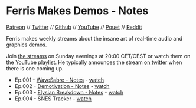 # Ferris Makes Demos - Notes

[Patreon][on-patreon] // [Twitter][on-twitter] // [Github][on-github] // [YouTube][on-youtube] // [Pouet][on-pouet] // [Reddit][on-reddit]

Ferris makes weekly streams about the insane art of real-time audio and graphics demos.

Join [the streams][streams] on Sunday evenings at 20:00 CET/CEST or watch them on the [YouTube playlist][playlist]. He typically announces the stream [on twitter][on-twitter] when there is one coming up.

- Ep.001 - [WaveSabre - Notes](ep-001-wavesabre.md) - [watch](https://www.youtube.com/watch?v=V8JXraZPkh8)
- Ep.002 - [Demotivation - Notes](ep-002-demotivation.md) - [watch](https://www.youtube.com/watch?v=p9Obe-Xg35o)
- Ep.003 - [Elysian Breakdown - Notes](ep-003-elysian-breakdown.md) - [watch](https://www.youtube.com/watch?v=DcsesTY6AxI)
- Ep.004 - SNES Tracker - [watch](https://www.youtube.com/watch?v=FNDZSbLdzrs)

[ferris]: http://www.pouet.net/user.php?who=16820

[streams]: https://www.twitch.tv/ferrisstreamsstuff

[playlist]: https://www.youtube.com/playlist?list=PL-sXmdrqqYYeyUpx7BvKXpcw8EbFQLR70

[on-patreon]: https://www.patreon.com/ferrisstreamsstuff

[on-twitter]: https://twitter.com/ferristweetsnow

[on-github]: https://github.com/yupferris

[on-pouet]: http://www.pouet.net/user.php?who=16820

[on-reddit]: https://www.reddit.com/user/yupferris

[on-youtube]: https://www.youtube.com/channel/UC4mpLlHn0FOekNg05yCnkzQ
